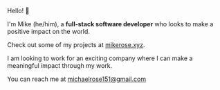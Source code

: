 Hello! 👋

I'm Mike (he/him), a **full-stack software developer** who looks to make a positive impact on the world.

Check out some of my projects at [mikerose.xyz](https://mikerose.xyz/).

I am looking to work for an exciting company where I can make a meaningful impact through my work.

You can reach me at michaelrose151@gmail.com
